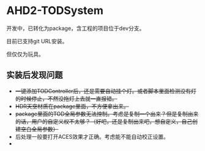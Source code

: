 # AHD2-TODSystem

开发中，已转化为package，含工程的项目位于dev分支。

目前已支持git URL安装。

但仅仅为玩具。

## 实装后发现问题

* ~~一键添加TODController后，还是需要自动挂个灯。或者脚本里面检测没有灯的时候停止，不然没拖灯上去就一直报错。~~
* ~~HDR天空材质在package里面，不方便拿出来。~~
* ~~package里面的TOD全局参数无法控制。考虑是复制一个出来？但是复制出来的话，用户的自定义权不太够？（好吧，还是复制出来吧，想自定义，自己创建空白全局参数）~~
* 后处理一般要打开ACES效果才正确。考虑能不能自动校正设置。
* 
